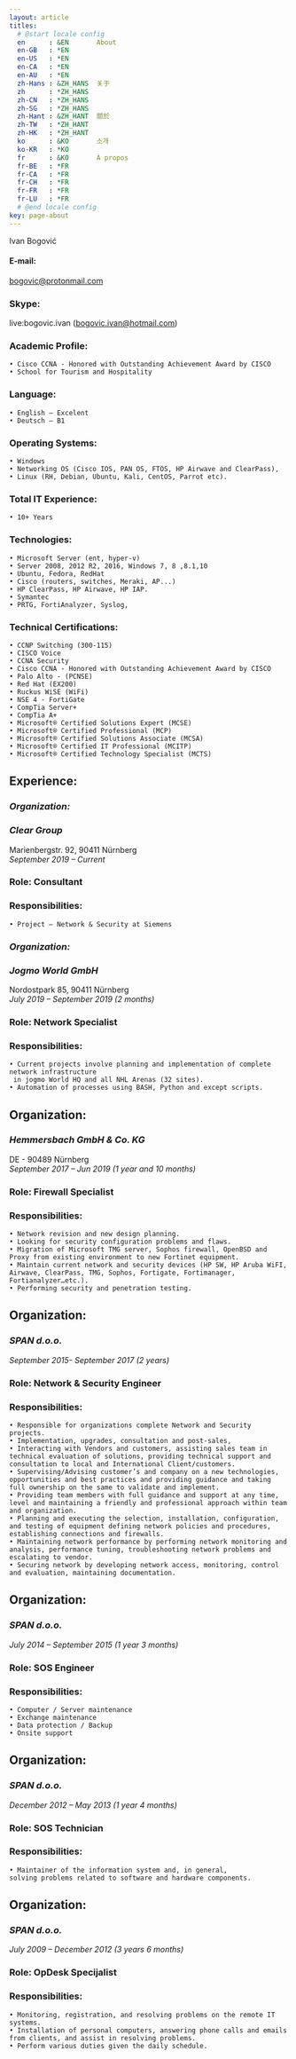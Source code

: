 ```yaml
---
layout: article
titles:
  # @start locale config
  en      : &EN       About
  en-GB   : *EN
  en-US   : *EN
  en-CA   : *EN
  en-AU   : *EN
  zh-Hans : &ZH_HANS  关于
  zh      : *ZH_HANS
  zh-CN   : *ZH_HANS
  zh-SG   : *ZH_HANS
  zh-Hant : &ZH_HANT  關於
  zh-TW   : *ZH_HANT
  zh-HK   : *ZH_HANT
  ko      : &KO       소개
  ko-KR   : *KO
  fr      : &KO       À propos
  fr-BE   : *FR
  fr-CA   : *FR
  fr-CH   : *FR
  fr-FR   : *FR
  fr-LU   : *FR
  # @end locale config
key: page-about
---  
```


Ivan Bogović

#### E-mail:  
bogovic@protonmail.com

### Skype:  
live:bogovic.ivan (bogovic.ivan@hotmail.com)
  
### Academic Profile:  
    • Cisco CCNA - Honored with Outstanding Achievement Award by CISCO 
    • School for Tourism and Hospitality  
  
### Language:  
    • English – Excelent
    • Deutsch – B1  
  
### Operating Systems:  
    • Windows
    • Networking OS (Cisco IOS, PAN OS, FTOS, HP Airwave and ClearPass), 
    • Linux (RH, Debian, Ubuntu, Kali, CentOS, Parrot etc).  
  
### Total IT Experience:  
    • 10+ Years  
  
### Technologies:  
    • Microsoft Server (ent, hyper-v)
    • Server 2008, 2012 R2, 2016, Windows 7, 8 ,8.1,10
    • Ubuntu, Fedora, RedHat
    • Cisco (routers, switches, Meraki, AP...)
    • HP ClearPass, HP Airwave, HP IAP.
    • Symantec
    • PRTG, FortiAnalyzer, Syslog,  
  
### Technical Certifications:  
    • CCNP Switching (300-115)
    • CISCO Voice
    • CCNA Security
    • Cisco CCNA - Honored with Outstanding Achievement Award by CISCO
    • Palo Alto - (PCNSE)
    • Red Hat (EX200)
    • Ruckus WiSE (WiFi)
    • NSE 4 - FortiGate
    • CompTia Server+
    • CompTia A+
    • Microsoft® Certified Solutions Expert (MCSE)
    • Microsoft® Certified Professional (MCP)
    • Microsoft® Certified Solutions Associate (MCSA)
    • Microsoft® Certified IT Professional (MCITP)
    • Microsoft® Certified Technology Specialist (MCTS)  
  
## Experience:  
  
### ***Organization:***  
  
### ***Clear Group***  
Marienbergstr. 92, 90411 Nürnberg  
*September 2019 – Current*  
### **Role:** Consultant  
  
### **Responsibilities:**  
    • Project – Network & Security at Siemens
  
### ***Organization:***  
### ***Jogmo World GmbH***  
Nordostpark 85, 90411 Nürnberg  
*July 2019 – September 2019 (2 months)*
  
### **Role:** Network Specialist  
  
### **Responsibilities:**  
    • Current projects involve planning and implementation of complete network infrastructure  
     in jogmo World HQ and all NHL Arenas (32 sites).
    • Automation of processes using BASH, Python and except scripts.
  
## Organization:  
### ***Hemmersbach GmbH & Co. KG***  
DE - 90489 Nürnberg  
*September 2017 – Jun 2019 (1 year and 10 months)*
  
### **Role:** Firewall Specialist  
  
### **Responsibilities:**  
    • Network revision and new design planning.
    • Looking for security configuration problems and flaws.
    • Migration of Microsoft TMG server, Sophos firewall, OpenBSD and Proxy from existing environment to new Fortinet equipment.
    • Maintain current network and security devices (HP SW, HP Aruba WiFI, Airwave, ClearPass, TMG, Sophos, Fortigate, Fortimanager, Fortianalyzer…etc.).
    • Performing security and penetration testing.
  
## Organization:  
### ***SPAN d.o.o.***  
*September 2015- September 2017 (2 years)*
  
### **Role:** Network & Security Engineer  
  
### **Responsibilities:**  
    • Responsible for organizations complete Network and Security projects.
    • Implementation, upgrades, consultation and post-sales, 
    • Interacting with Vendors and customers, assisting sales team in technical evaluation of solutions, providing technical support and consultation to local and International Client/customers. 
    • Supervising/Advising customer’s and company on a new technologies, opportunities and best practices and providing guidance and taking full ownership on the same to validate and implement.
    • Providing team members with full guidance and support at any time, level and maintaining a friendly and professional approach within team and organization.
    • Planning and executing the selection, installation, configuration, and testing of equipment defining network policies and procedures, establishing connections and firewalls.
    • Maintaining network performance by performing network monitoring and analysis, performance tuning, troubleshooting network problems and escalating to vendor.
    • Securing network by developing network access, monitoring, control and evaluation, maintaining documentation.
  
## Organization:  
### ***SPAN d.o.o.***  
*July 2014 – September 2015 (1 year 3 months)*
  
### **Role:** SOS Engineer  
  
### **Responsibilities:**  
    • Computer / Server maintenance
    • Exchange maintenance
    • Data protection / Backup
    • Onsite support
  
## Organization:  
### ***SPAN d.o.o.***  
*December 2012 – May 2013 (1 year 4 months)*
  
### **Role:** SOS Technician  
  
### **Responsibilities:**  
    • Maintainer of the information system and, in general,  
    solving problems related to software and hardware components.
  
## Organization:  
### ***SPAN d.o.o.***  
*July 2009 – December 2012  (3 years 6 months)*
  
### **Role:** OpDesk Specijalist  
  
### **Responsibilities:**  
    • Monitoring, registration, and resolving problems on the remote IT systems.  
    • Installation of personal computers, answering phone calls and emails from clients, and assist in resolving problems.
    • Perform various duties given the daily schedule.